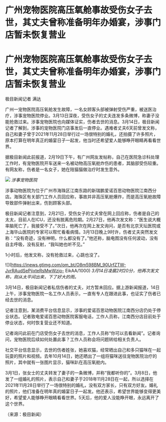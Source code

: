 # 广州宠物医院高压氧舱事故受伤女子去世，其丈夫曾称准备明年办婚宴，涉事门店暂未恢复营业

# 广州宠物医院高压氧舱事故受伤女子去世，其丈夫曾称准备明年办婚宴，涉事门店暂未恢复营业

极目新闻记者 满达

广州一宠物医院高压氧舱发生故障，一名女顾客头部被弹射受伤严重，被送医治疗，涉事宠物医院停业。3月13日深夜，受伤女子的丈夫连发多条微博，称妻子没能抢救过来。涉事宠物医院也向媒体证实，伤者去世的消息。3月14日，极目新闻记者了解到，涉事的宠物医院门店事发后一直停业。遇难者丈夫6天前曾发文称，自己和妻子曾于2021年11月28日举行过一场很特别的婚礼，还拍摄了许多照片，原本打算在明年真正的婚宴日子一起发，他当时还希望爱人能够睁开眼睛再看看世界。

据极目新闻此前报道，2月19日下午，有广州网友发帖称，自己在医院急诊科处理工作时，有宠物医院开车送来一名被动物高压氧舱炸伤的患者，其脑部受伤较重。有网友称，伤者是一名女子，她在陪猫猫做治疗时发生意外。

![](https://inews.gtimg.com/om_bt/OwB-44unvgxTcdsdryXXVLv6LxwTgJ88HPBxGMdS820CwAA/1000)
_涉事宠物医院_

涉事动物医院为位于广州市海珠区江南东路的新瑞鹏爱诺百思动物医院江南西分店。海珠区有关部门工作人员回应称，事故并非高压氧舱爆炸，而是高压氧舱故障导致部件弹射出来，伤到顾客头部。

极目新闻记者注意到，2月21日，受伤女子的丈夫曾在网上回应称，伤者是自己的太太，目前人在ICU，还没有脱离危险期。2月27日，他再次发文称：“医生说大概率脑死亡了，我接受不了。”次日，他再次在网上发文询问，是否有北京天坛医院或上海华山医院的专家可以帮忙看看病情。3月13日晚上9时许，伤者丈夫突然发文称：“没有奇迹，没有神明，什么都没有了。”他还称，脑电图没有任何波动，没有自主呼吸，没有反射，“我叫她也听不见。”

1小时后，他发文称，没有抢救过来，心跳也没了。

![](https://inews.gtimg.com/om_bt/O8m598BM_90UrfZTW-JvrRAudSePjixteRsMwWzjo-
EikAA/1000) _3月14日凌晨2时20分，他再次发文称，刚从太平间出来，下了好大的雨。_

3月14日，极目新闻记者私信伤者的丈夫，对方暂未回应。据上游新闻报道，14日上午，涉事宠物医院一名工作人员表示，一直有专人在跟进此事，也证实了伤者已经去世的消息。

记者注意到，某消费平台信息显示，涉事的爱诺百思动物医院江南西分店仍处于停业状态。记者致电爱诺百思动物医院客服电话，工作人员称，江南西分店目前处于停业状态，何时恢复营业还不知道。

记者询问此前在门店受伤女子去世的消息，工作人员称“你可以去看新闻”。记者询问，宠物医院后续如何处置此事？工作人员称会将问题转给相关负责人。

社交平台信息显示，去世的伤者姓张，她喜欢猫，经常晒出自己和多只猫咪在一起玩耍的照片和视频。去年10月14日，她还晒出了一组将猫咪送往宠物医院治疗的照片，其中就有一张图片显示，猫咪趴在高压氧舱内。

3月1日，张女士的丈夫转发了妻子的一条微博，并称“我都听你的”。3月8日，他发了一组婚礼的照片，表示自己和妻子于2018年11月28日在一起，所以选择在2021年11月28日举行了一场很特别的婚礼，没有双方家长，只有双方好友。婚礼的照片，他们准备在明年真的婚宴日子一起发。他还表示，希望世界能够变得更美好，希望爱人能够睁开眼睛看看世界。5天后，他的爱人没能睁开眼，永远离开了这个世界。

（来源：极目新闻）

